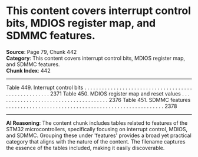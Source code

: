 # This content covers interrupt control bits, MDIOS register map, and SDMMC features.

**Source**: Page 79, Chunk 442  
**Category**: This content covers interrupt control bits, MDIOS register map, and SDMMC features.  
**Chunk Index**: 442

---

Table 449. Interrupt control bits . . . . . . . . . . . . . . . . . . . . . . . . . . . . . . . . . . . . . . . . . . . . . . . . . . . . 2371
Table 450. MDIOS register map and reset values . . . . . . . . . . . . . . . . . . . . . . . . . . . . . . . . . . . . . . 2376
Table 451. SDMMC features . . . . . . . . . . . . . . . . . . . . . . . . . . . . . . . . . . . . . . . . . . . . . . . . . . . . . . 2378

---

**AI Reasoning**: The content chunk includes tables related to features of the STM32 microcontrollers, specifically focusing on interrupt control, MDIOS, and SDMMC. Grouping these under 'features' provides a broad yet practical category that aligns with the nature of the content. The filename captures the essence of the tables included, making it easily discoverable.

